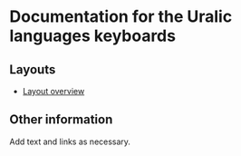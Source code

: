 # Documentation for the Uralic languages keyboards


## Layouts

-   [Layout overview](layout.html)

## Other information

Add text and links as necessary.
